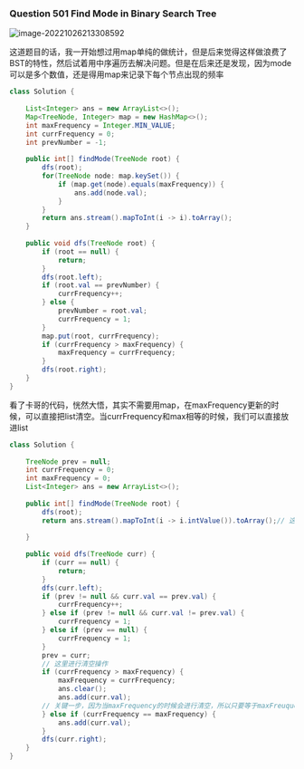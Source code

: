 ### Question 501 Find Mode in Binary Search Tree

![image-20221026213308592](C:\Users\jason\AppData\Roaming\Typora\typora-user-images\image-20221026213308592.png)

这道题目的话，我一开始想过用map单纯的做统计，但是后来觉得这样做浪费了BST的特性，然后试着用中序遍历去解决问题。但是在后来还是发现，因为mode可以是多个数值，还是得用map来记录下每个节点出现的频率

```java
class Solution {
    
    List<Integer> ans = new ArrayList<>();
    Map<TreeNode, Integer> map = new HashMap<>();
    int maxFrequency = Integer.MIN_VALUE;
    int currFrequency = 0;
    int prevNumber = -1;
    
    public int[] findMode(TreeNode root) {
        dfs(root);
        for(TreeNode node: map.keySet()) {
            if (map.get(node).equals(maxFrequency)) {
                ans.add(node.val);
            }
        }
        return ans.stream().mapToInt(i -> i).toArray();
    }
    
    public void dfs(TreeNode root) {
        if (root == null) {
            return;
        }
        dfs(root.left);
        if (root.val == prevNumber) {
            currFrequency++;
        } else {
            prevNumber = root.val;
            currFrequency = 1;
        }
        map.put(root, currFrequency);
        if (currFrequency > maxFrequency) {
            maxFrequency = currFrequency;
        }
        dfs(root.right);
    }
}
```



看了卡哥的代码，恍然大悟，其实不需要用map，在maxFrequency更新的时候，可以直接把list清空。当currFrequency和max相等的时候，我们可以直接放进list

~~~java
class Solution {
    
    TreeNode prev = null;
    int currFrequency = 0;
    int maxFrequency = 0;
    List<Integer> ans = new ArrayList<>();
    
    public int[] findMode(TreeNode root) {
        dfs(root);
        return ans.stream().mapToInt(i -> i.intValue()).toArray();// 这里的话得用mapToI
        
    }
    
    public void dfs(TreeNode curr) {
        if (curr == null) {
            return;
        }
        dfs(curr.left);
        if (prev != null && curr.val == prev.val) {
            currFrequency++;
        } else if (prev != null && curr.val != prev.val) {
            currFrequency = 1;
        } else if (prev == null) {
            currFrequency = 1;
        }
        prev = curr;
        // 这里进行清空操作
        if (currFrequency > maxFrequency) {
            maxFrequency = currFrequency;
            ans.clear();
            ans.add(curr.val);
        // 关键一步，因为当maxFrequency的时候会进行清空，所以只要等于maxFreuquency就直接先加进去
        } else if (currFrequency == maxFrequency) {
            ans.add(curr.val);
        }
        dfs(curr.right);
    }
}
~~~

